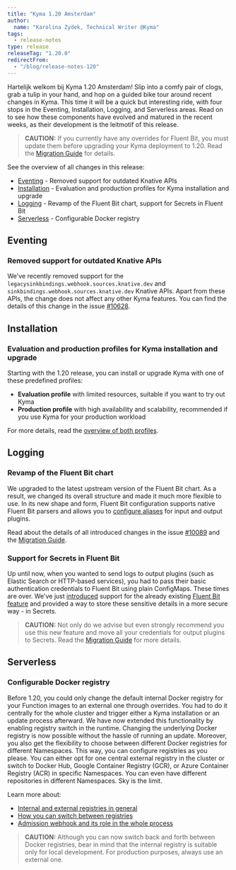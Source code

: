 ```yaml
---
title: "Kyma 1.20 Amsterdam"
author:
  name: "Karolina Zydek, Technical Writer @Kyma"
tags:
  - release-notes
type: release
releaseTag: "1.20.0"
redirectFrom:
  - "/blog/release-notes-120"
---
```


Hartelijk welkom bij Kyma 1.20 Amsterdam! Slip into a comfy pair of clogs, grab a tulip in your hand, and hop on a guided bike tour around recent changes in Kyma. This time it will be a quick but interesting ride, with four stops in the Eventing, Installation, Logging, and Serverless areas. Read on to see how these components have evolved and matured in the recent weeks, as their development is the leitmotif of this release.

<!-- overview -->

> **CAUTION:** If you currently have any overrides for Fluent Bit, you must update them before upgrading your Kyma deployment to 1.20. Read the [Migration Guide](https://github.com/kyma-project/kyma/blob/release-1.20/docs/migration-guides/1.19-1.20.md) for details.

See the overview of all changes in this release:

- [Eventing](#eventing) - Removed support for outdated Knative APIs
- [Installation](#installation) - Evaluation and production profiles for Kyma installation and upgrade
- [Logging](#logging) - Revamp of the Fluent Bit chart, support for Secrets in Fluent Bit
- [Serverless](#serverless) - Configurable Docker registry

## Eventing

### Removed support for outdated Knative APIs

We've recently removed support for the `legacysinkbindings.webhook.sources.knative.dev` and `sinkbindings.webhook.sources.knative.dev` Knative APIs. Apart from these APIs, the change does not affect any other Kyma features. You can find the details of this change in the issue [#10628](https://github.com/kyma-project/kyma/pull/10628).

## Installation  

### Evaluation and production profiles for Kyma installation and upgrade

Starting with the 1.20 release, you can install or upgrade Kyma with one of these predefined profiles:

- **Evaluation profile** with limited resources, suitable if you want to try out Kyma
- **Production profile** with high availability and scalability, recommended if you use Kyma for your production workload

For more details, read the [overview of both profiles](https://kyma-project.io/docs/1.20/root/kyma/#installation-overview-profiles).

## Logging

### Revamp of the Fluent Bit chart

We upgraded to the latest upstream version of the Fluent Bit chart. As a result, we changed its overall structure and made it much more flexible to use. In its new shape and form, Fluent Bit configuration supports native Fluent Bit parsers and allows you to [configure aliases](https://docs.fluentbit.io/manual/administration/monitoring#configuring-aliases) for input and output plugins.

Read about the details of all introduced changes in the issue [#10089](https://github.com/kyma-project/kyma/issues/10089) and the [Migration Guide](https://github.com/kyma-project/kyma/blob/release-1.20/docs/migration-guides/1.19-1.20.md).

### Support for Secrets in Fluent Bit

Up until now, when you wanted to send logs to output plugins (such as Elastic Search or HTTP-based services), you had to pass their basic authentication credentials to Fluent Bit using plain ConfigMaps. These times are over. We've just [introduced](https://github.com/kyma-project/kyma/issues/10018) support for the already existing [Fluent Bit feature](https://docs.fluentbit.io/manual/administration/configuring-fluent-bit/variables) and provided a way to store these sensitive details in a more secure way - in Secrets.

> **CAUTION:** Not only do we advise but even strongly recommend you use this new feature and move all your credentials for output plugins to Secrets. Read the [Migration Guide](https://github.com/kyma-project/kyma/blob/release-1.20/docs/migration-guides/1.19-1.20.md) for more details.

## Serverless

### Configurable Docker registry

Before 1.20, you could only change the default internal Docker registry for your Function images to an external one through overrides. You had to do it centrally for the whole cluster and trigger either a Kyma installation or an update process afterward. We have now extended this functionality by enabling registry switch in the runtime. Changing the underlying Docker registry is now possible without the hassle of running an update. Moreover, you also get the flexibility to choose between different Docker registries for different Namespaces. This way, you can configure registries as you please. You can either opt for one central external registry in the cluster or switch to Docker Hub, Google Container Registry (GCR), or Azure Container Registry (ACR) in specific Namespaces. You can even have different repositories in different Namespaces. Sky is the limit.

Learn more about:
- [Internal and external registries in general](https://kyma-project.io/docs/1.20/components/serverless/#details-internal-and-external-registries)
- [How you can switch between registries](https://kyma-project.io/docs/1.20/components/serverless/#tutorials-switch-to-an-external-docker-registry-in-the-runtime)
- [Admission webhook and its role in the whole process](https://kyma-project.io/docs/1.20/components/serverless/#details-supported-webhooks-admission-webhook)

> **CAUTION:** Although you can now switch back and forth between Docker registries, bear in mind that the internal registry is suitable only for local development. For production purposes, always use an external one.
